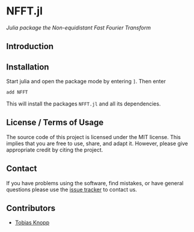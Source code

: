 # NFFT.jl

*Julia package the Non-equidistant Fast Fourier Transform*

## Introduction



## Installation

Start julia and open the package mode by entering `]`. Then enter
```julia
add NFFT
```
This will install the packages `NFFT.jl` and all its dependencies.

## License / Terms of Usage

The source code of this project is licensed under the MIT license. This implies that
you are free to use, share, and adapt it. However, please give appropriate credit
by citing the project.

## Contact

If you have problems using the software, find mistakes, or have general questions please use
the [issue tracker](https://github.com/tknopp/NFFT.jl/issues) to contact us.

## Contributors

* [Tobias Knopp](https://www.tuhh.de/ibi/people/tobias-knopp-head-of-institute.html)
